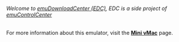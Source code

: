 ###### Welcome to [emuDownloadCenter (EDC)](https://github.com/PhoenixInteractiveNL/emuDownloadCenter/wiki/), EDC is a side project of [emuControlCenter](https://github.com/PhoenixInteractiveNL/emuControlCenter/wiki/)

For more information about this emulator, visit the [**Mini vMac**](https://github.com/PhoenixInteractiveNL/emuDownloadCenter/wiki/Emulator-minivmac#menu) page.
